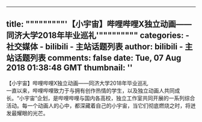 
---
title: """""""""'【小宇宙】哔哩哔哩X独立动画——同济大学2018年毕业巡礼'"""""""""
categories: 
    - 社交媒体
    - bilibili - 主站话题列表
author: bilibili - 主站话题列表
comments: false
date: Tue, 07 Aug 2018 01:38:48 GMT
thumbnail: ''
---

<div>   
【小宇宙】哔哩哔哩X独立动画——同济大学2018年毕业巡礼<br> 一直以来，哔哩哔哩致力于与拥有创作热情的学生，以及独立动画人共同成长。“小宇宙”企划，是哔哩哔哩与国内各高校，独立工作室共同开展的一系列综合活动。每一个动画人的心中，都深藏着自己的小宇宙，当它们彻底燃烧之时，将迸发最耀眼的光芒。  
</div>
            